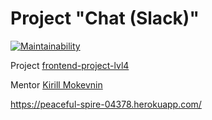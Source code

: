 # Project "Chat (Slack)"

[![Maintainability](https://api.codeclimate.com/v1/badges/a4d6a220b94763f7b572/maintainability)](https://codeclimate.com/github/deputatov/frontend-project-lvl4/maintainability)

Project [frontend-project-lvl4](https://ru.hexlet.io/professions/frontend/projects/12)

Mentor [Kirill Mokevnin](https://ru.hexlet.io/u/mokevnin)

https://peaceful-spire-04378.herokuapp.com/